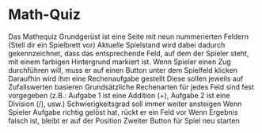 # Math-Quiz

Das Mathequiz
Grundgerüst ist eine Seite mit neun nummerierten Feldern (Stell dir ein Spielbrett vor)
Aktuelle Spielstand wird dabei dadurch gekennzeichnet, dass das entsprechende Feld, auf dem der Spieler steht, mit einem farbigen Hintergrund markiert ist.
Wenn Spieler einen Zug durchführen will, muss er auf einen Button unter dem Spielfeld klicken
Daraufhin wird ihm eine Rechenaufgabe gestellt
Diese sollen jeweils auf Zufallswerten basieren
Grundsätzliche Rechenarten für jedes Feld sind fest vorgegeben (z.B.: Aufgabe 1 ist eine Addition (+), Aufgabe 2 ist eine Division (/), usw.)
Schwierigkeitsgrad soll immer weiter ansteigen
Wenn Spieler Aufgabe richtig gelöst hat, rückt er ein Feld vor
Wenn Ergebnis falsch ist, bleibt er auf der Position
Zweiter Button für Spiel neu starten
